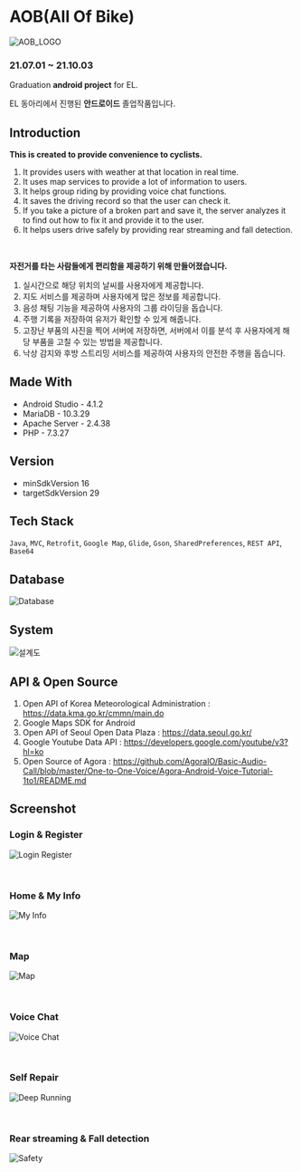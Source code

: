 #  AOB(All Of Bike)

![AOB_LOGO](https://user-images.githubusercontent.com/85336456/137491369-5d665f00-0836-4db9-bda8-f659a5bc5e41.png)

### 21.07.01 ~ 21.10.03

Graduation **android project** for EL.

EL 동아리에서 진행된 **안드로이드** 졸업작품입니다.

## Introduction

**This is created to provide convenience to cyclists.**

1. It provides users with weather at that location in real time.
2. It uses map services to provide a lot of information to users.
3. It helps group riding by providing voice chat functions.
4. It saves the driving record so that the user can check it.
5. If you take a picture of a broken part and save it, the server analyzes it to find out how to fix it and provide it to the user.
6. It helps users drive safely by providing rear streaming and fall detection.

</br>

**자전거를 타는 사람들에게 편리함을 제공하기 위해 만들어졌습니다.**

1. 실시간으로 해당 위치의 날씨를 사용자에게 제공합니다.
2. 지도 서비스를 제공하며 사용자에게 많은 정보를 제공합니다.
3. 음성 채팅 기능을 제공하여 사용자의 그룹 라이딩을 돕습니다.
4. 주행 기록을 저장하여 유저가 확인할 수 있게 해줍니다.
5. 고장난 부품의 사진을 찍어 서버에 저장하면, 서버에서 이를 분석 후 사용자에게 해당 부품을 고칠 수 있는 방법을 제공합니다.
6. 낙상 감지와 후방 스트리밍 서비스를 제공하여 사용자의 안전한 주행을 돕습니다.

## Made With

- Android Studio - 4.1.2
- MariaDB - 10.3.29
- Apache Server - 2.4.38
- PHP - 7.3.27

## Version

- minSdkVersion 16
- targetSdkVersion 29

## Tech Stack

`Java`, `MVC`, `Retrofit`, `Google Map`, `Glide`, `Gson`, `SharedPreferences`, `REST API`, `Base64`

## Database

![Database](https://user-images.githubusercontent.com/85336456/135849296-88e69d63-cd16-47fb-8160-bb16a401ec2f.PNG)

## System

![설계도](https://user-images.githubusercontent.com/85336456/137491821-09ca61cd-c9ff-48ad-a2bf-8880fd2affde.png)


## API & Open Source

1. Open API of Korea Meteorological Administration : https://data.kma.go.kr/cmmn/main.do
2. Google Maps SDK for Android
3. Open API of Seoul Open Data Plaza : https://data.seoul.go.kr/
4. Google Youtube Data API : https://developers.google.com/youtube/v3?hl=ko
5. Open Source of Agora : https://github.com/AgoraIO/Basic-Audio-Call/blob/master/One-to-One-Voice/Agora-Android-Voice-Tutorial-1to1/README.md


## Screenshot

### Login & Register

![Login   Register](https://user-images.githubusercontent.com/85336456/137500268-190dd9aa-2d4e-47f1-b705-8a6192f8056f.png)

<br/>

### Home & My Info

![My Info](https://user-images.githubusercontent.com/85336456/137498553-08744d25-e7ea-4f61-b210-ac7ee46d1231.png)

<br/>

### Map

![Map](https://user-images.githubusercontent.com/85336456/137499165-d2707ddc-bae7-4c78-bc89-d271ebb9d88d.png)

<br/>

### Voice Chat

![Voice Chat](https://user-images.githubusercontent.com/85336456/137506136-b5fa1a60-a823-419b-8624-8cefc363b779.png)

<br/>

### Self Repair

![Deep Running](https://user-images.githubusercontent.com/85336456/137506162-fcc14bac-049a-4ad0-a08a-d109f706cd42.png)

<br/>

### Rear streaming & Fall detection

![Safety](https://user-images.githubusercontent.com/85336456/137506190-cbc753fb-202d-43a2-b91b-5687c2c86968.png)


